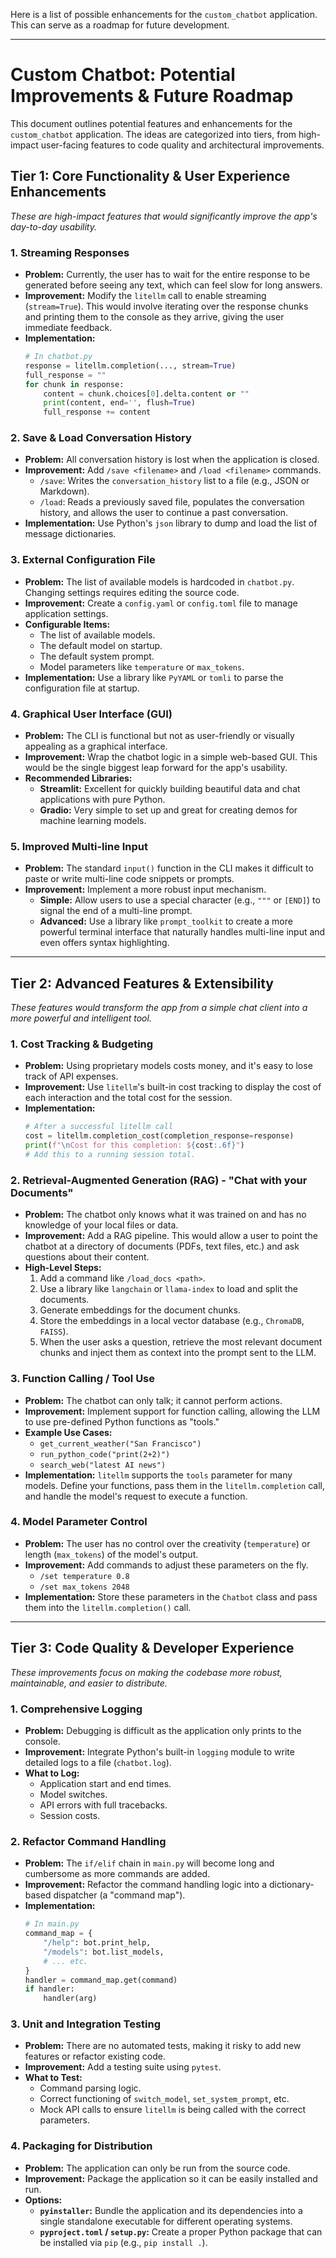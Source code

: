 Here is a list of possible enhancements for the `custom_chatbot` application.
This can serve as a roadmap for future development.

---

# Custom Chatbot: Potential Improvements & Future Roadmap

This document outlines potential features and enhancements for the `custom_chatbot` application. The ideas are categorized into tiers, from high-impact user-facing features to code quality and architectural improvements.

## Tier 1: Core Functionality & User Experience Enhancements

*These are high-impact features that would significantly improve the app's day-to-day usability.*

### 1. Streaming Responses
-   **Problem:** Currently, the user has to wait for the entire response to be generated before seeing any text, which can feel slow for long answers.
-   **Improvement:** Modify the `litellm` call to enable streaming (`stream=True`). This would involve iterating over the response chunks and printing them to the console as they arrive, giving the user immediate feedback.
-   **Implementation:**
    ```python
    # In chatbot.py
    response = litellm.completion(..., stream=True)
    full_response = ""
    for chunk in response:
        content = chunk.choices[0].delta.content or ""
        print(content, end='', flush=True)
        full_response += content
    ```

### 2. Save & Load Conversation History
-   **Problem:** All conversation history is lost when the application is closed.
-   **Improvement:** Add `/save <filename>` and `/load <filename>` commands.
    -   `/save`: Writes the `conversation_history` list to a file (e.g., JSON or Markdown).
    -   `/load`: Reads a previously saved file, populates the conversation history, and allows the user to continue a past conversation.
-   **Implementation:** Use Python's `json` library to dump and load the list of message dictionaries.

### 3. External Configuration File
-   **Problem:** The list of available models is hardcoded in `chatbot.py`. Changing settings requires editing the source code.
-   **Improvement:** Create a `config.yaml` or `config.toml` file to manage application settings.
-   **Configurable Items:**
    -   The list of available models.
    -   The default model on startup.
    -   The default system prompt.
    -   Model parameters like `temperature` or `max_tokens`.
-   **Implementation:** Use a library like `PyYAML` or `tomli` to parse the configuration file at startup.

### 4. Graphical User Interface (GUI)
-   **Problem:** The CLI is functional but not as user-friendly or visually appealing as a graphical interface.
-   **Improvement:** Wrap the chatbot logic in a simple web-based GUI. This would be the single biggest leap forward for the app's usability.
-   **Recommended Libraries:**
    -   **Streamlit:** Excellent for quickly building beautiful data and chat applications with pure Python.
    -   **Gradio:** Very simple to set up and great for creating demos for machine learning models.

### 5. Improved Multi-line Input
-   **Problem:** The standard `input()` function in the CLI makes it difficult to paste or write multi-line code snippets or prompts.
-   **Improvement:** Implement a more robust input mechanism.
    -   **Simple:** Allow users to use a special character (e.g., `"""` or `[END]`) to signal the end of a multi-line prompt.
    -   **Advanced:** Use a library like `prompt_toolkit` to create a more powerful terminal interface that naturally handles multi-line input and even offers syntax highlighting.

---

## Tier 2: Advanced Features & Extensibility

*These features would transform the app from a simple chat client into a more powerful and intelligent tool.*

### 1. Cost Tracking & Budgeting
-   **Problem:** Using proprietary models costs money, and it's easy to lose track of API expenses.
-   **Improvement:** Use `litellm`'s built-in cost tracking to display the cost of each interaction and the total cost for the session.
-   **Implementation:**
    ```python
    # After a successful litellm call
    cost = litellm.completion_cost(completion_response=response)
    print(f"\nCost for this completion: ${cost:.6f}")
    # Add this to a running session total.
    ```

### 2. Retrieval-Augmented Generation (RAG) - "Chat with your Documents"
-   **Problem:** The chatbot only knows what it was trained on and has no knowledge of your local files or data.
-   **Improvement:** Add a RAG pipeline. This would allow a user to point the chatbot at a directory of documents (PDFs, text files, etc.) and ask questions about their content.
-   **High-Level Steps:**
    1.  Add a command like `/load_docs <path>`.
    2.  Use a library like `langchain` or `llama-index` to load and split the documents.
    3.  Generate embeddings for the document chunks.
    4.  Store the embeddings in a local vector database (e.g., `ChromaDB`, `FAISS`).
    5.  When the user asks a question, retrieve the most relevant document chunks and inject them as context into the prompt sent to the LLM.

### 3. Function Calling / Tool Use
-   **Problem:** The chatbot can only talk; it cannot perform actions.
-   **Improvement:** Implement support for function calling, allowing the LLM to use pre-defined Python functions as "tools."
-   **Example Use Cases:**
    -   `get_current_weather("San Francisco")`
    -   `run_python_code("print(2+2)")`
    -   `search_web("latest AI news")`
-   **Implementation:** `litellm` supports the `tools` parameter for many models. Define your functions, pass them in the `litellm.completion` call, and handle the model's request to execute a function.

### 4. Model Parameter Control
-   **Problem:** The user has no control over the creativity (`temperature`) or length (`max_tokens`) of the model's output.
-   **Improvement:** Add commands to adjust these parameters on the fly.
    -   `/set temperature 0.8`
    -   `/set max_tokens 2048`
-   **Implementation:** Store these parameters in the `Chatbot` class and pass them into the `litellm.completion()` call.

---

## Tier 3: Code Quality & Developer Experience

*These improvements focus on making the codebase more robust, maintainable, and easier to distribute.*

### 1. Comprehensive Logging
-   **Problem:** Debugging is difficult as the application only prints to the console.
-   **Improvement:** Integrate Python's built-in `logging` module to write detailed logs to a file (`chatbot.log`).
-   **What to Log:**
    -   Application start and end times.
    -   Model switches.
    -   API errors with full tracebacks.
    -   Session costs.

### 2. Refactor Command Handling
-   **Problem:** The `if/elif` chain in `main.py` will become long and cumbersome as more commands are added.
-   **Improvement:** Refactor the command handling logic into a dictionary-based dispatcher (a "command map").
-   **Implementation:**
    ```python
    # In main.py
    command_map = {
        "/help": bot.print_help,
        "/models": bot.list_models,
        # ... etc.
    }
    handler = command_map.get(command)
    if handler:
        handler(arg)
    ```

### 3. Unit and Integration Testing
-   **Problem:** There are no automated tests, making it risky to add new features or refactor existing code.
-   **Improvement:** Add a testing suite using `pytest`.
-   **What to Test:**
    -   Command parsing logic.
    -   Correct functioning of `switch_model`, `set_system_prompt`, etc.
    -   Mock API calls to ensure `litellm` is being called with the correct parameters.

### 4. Packaging for Distribution
-   **Problem:** The application can only be run from the source code.
-   **Improvement:** Package the application so it can be easily installed and run.
-   **Options:**
    -   **`pyinstaller`:** Bundle the application and its dependencies into a single standalone executable for different operating systems.
    -   **`pyproject.toml` / `setup.py`:** Create a proper Python package that can be installed via `pip` (e.g., `pip install .`).
